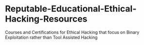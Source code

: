 # Reputable-Educational-Ethical-Hacking-Resources
Courses and Certifications for Ethical Hacking that focus on Binary Exploitation rather than Tool Assisted Hacking
